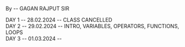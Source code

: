 By -- GAGAN RAJPUT SIR

DAY 1 -- 28.02.2024 -- CLASS CANCELLED                                               
                                                                                    DAY 2 -- 29.02.2024 -- INTRO, VARIABLES, OPERATORS, FUNCTIONS, LOOPS                                               
                                                                                    DAY 3 -- 01.03.2024 -- 
